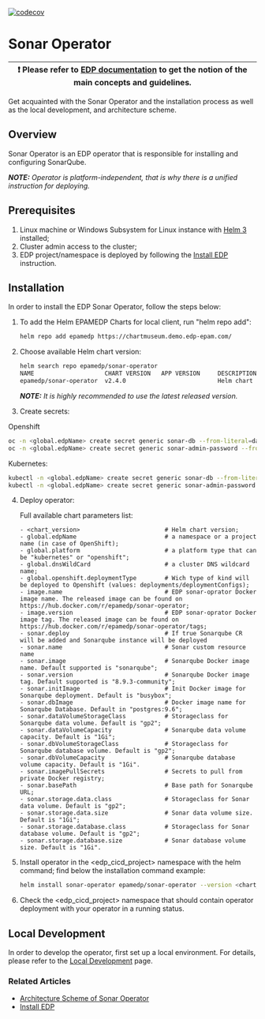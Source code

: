 [![codecov](https://codecov.io/gh/epam/edp-sonar-operator/branch/master/graph/badge.svg?token=ILSDY1GF7W)](https://codecov.io/gh/epam/edp-sonar-operator)

# Sonar Operator

| :heavy_exclamation_mark: Please refer to [EDP documentation](https://epam.github.io/edp-install/) to get the notion of the main concepts and guidelines. |
| --- |

Get acquainted with the Sonar Operator and the installation process as well as the local development, and architecture scheme.

## Overview

Sonar Operator is an EDP operator that is responsible for installing and configuring SonarQube.

_**NOTE:** Operator is platform-independent, that is why there is a unified instruction for deploying._

## Prerequisites

1. Linux machine or Windows Subsystem for Linux instance with [Helm 3](https://helm.sh/docs/intro/install/) installed;
2. Cluster admin access to the cluster;
3. EDP project/namespace is deployed by following the [Install EDP](https://epam.github.io/edp-install/operator-guide/install-edp/) instruction.

## Installation

In order to install the EDP Sonar Operator, follow the steps below:

1. To add the Helm EPAMEDP Charts for local client, run "helm repo add":
     ```bash
     helm repo add epamedp https://chartmuseum.demo.edp-epam.com/
     ```
2. Choose available Helm chart version:
     ```bash
     helm search repo epamedp/sonar-operator
     NAME                    CHART VERSION   APP VERSION     DESCRIPTION
     epamedp/sonar-operator  v2.4.0                          Helm chart for Golang application/service deplo...
     ```

    _**NOTE:** It is highly recommended to use the latest released version._

3. Create secrets:

Openshift
```bash
oc -n <global.edpName> create secret generic sonar-db --from-literal=database-user=admin --from-literal=database-password=<password>
oc -n <global.edpName> create secret generic sonar-admin-password --from-literal=username=admin --from-literal=password=<password>
```

Kubernetes:
```bash
kubectl -n <global.edpName> create secret generic sonar-db --from-literal=database-user=admin --from-literal=database-password=<password>
kubectl -n <global.edpName> create secret generic sonar-admin-password --from-literal=username=admin --from-literal=password=<password>
```

4. Deploy operator:

    Full available chart parameters list:
    ```
    - <chart_version>                        # Helm chart version;
    - global.edpName                         # a namespace or a project name (in case of OpenShift);
    - global.platform                        # a platform type that can be "kubernetes" or "openshift";
    - global.dnsWildCard                     # a cluster DNS wildcard name;
    - global.openshift.deploymentType        # Wich type of kind will be deployed to Openshift (values: deployments/deploymentConfigs);
    - image.name                             # EDP sonar-oprator Docker image name. The released image can be found on https://hub.docker.com/r/epamedp/sonar-operator;
    - image.version                          # EDP sonar-oprator Docker image tag. The released image can be found on https://hub.docker.com/r/epamedp/sonar-operator/tags;
    - sonar.deploy                           # If true Sonarqube CR will be added and Sonarqube instance will be deployed
    - sonar.name                             # Sonar custom resource name
    - sonar.image                            # Sonarqube Docker image name. Default supported is "sonarqube";
    - sonar.version                          # Sonarqube Docker image tag. Default supported is "8.9.3-community";
    - sonar.initImage                        # Init Docker image for Sonarqube deployment. Default is "busybox";
    - sonar.dbImage                          # Docker image name for Sonarqube Database. Default in "postgres:9.6";
    - sonar.dataVolumeStorageClass           # Storageclass for Sonarqube data volume. Default is "gp2";
    - sonar.dataVolumeCapacity               # Sonarqube data volume capacity. Default is "1Gi";
    - sonar.dbVolumeStorageClass             # Storageclass for Sonarqube database volume. Default is "gp2";
    - sonar.dbVolumeCapacity                 # Sonarqube database volume capacity. Default is "1Gi".
    - sonar.imagePullSecrets                 # Secrets to pull from private Docker registry;
    - sonar.basePath                         # Base path for Sonarqube URL;
    - sonar.storage.data.class               # Storageclass for Sonar data volume. Default is "gp2";
    - sonar.storage.data.size                # Sonar data volume size. Default is "1Gi";
    - sonar.storage.database.class           # Storageclass for Sonar database volume. Default is "gp2";
    - sonar.storage.database.size            # Sonar database volume size. Default is "1Gi".
    ```

4. Install operator in the <edp_cicd_project> namespace with the helm command; find below the installation command example:
    ```bash
    helm install sonar-operator epamedp/sonar-operator --version <chart_version> --namespace <edp_cicd_project> --set name=sonar-operator --set global.edpName=<edp_cicd_project> --set global.platform=<platform_type> --set global.dnsWildCard=<cluster_DNS_wildcard>
    ```

5. Check the <edp_cicd_project> namespace that should contain operator deployment with your operator in a running status.

## Local Development

In order to develop the operator, first set up a local environment. For details, please refer to the [Local Development](documentation/local-development.md) page.

### Related Articles

- [Architecture Scheme of Sonar Operator](documentation/arch.md)
- [Install EDP](https://epam.github.io/edp-install/operator-guide/install-edp/)
